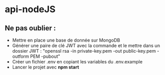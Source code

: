 # api-nodeJS

## Ne pas oublier : 
- Mettre en place une base de donnée sur MongoDB
- Générer une paire de clé JWT avec la commande et le mettre dans un dossier JWT : "openssl rsa -in private-key.pem -out public-key.pem -outform PEM -pubout"
- Créer un fichier .env en copiant les variables du .env.example
- Lancer le projet avec **npm start**
